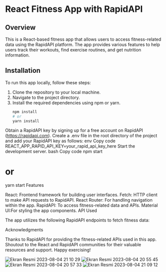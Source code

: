# React Fitness App with RapidAPI

## Overview
This is a React-based fitness app that allows users to access fitness-related data using the RapidAPI platform. The app provides various features to help users track their workouts, find exercise routines, and get nutrition information.

## Installation
To run this app locally, follow these steps:

1. Clone the repository to your local machine.
2. Navigate to the project directory.
3. Install the required dependencies using npm or yarn.
   ```bash
   npm install
   # or
   yarn install
Obtain a RapidAPI key by signing up for a free account on RapidAPI (https://rapidapi.com).
Create a .env file in the root directory of the project and add your RapidAPI key as follows:
env
Copy code
REACT_APP_RAPID_API_KEY=your_rapid_api_key_here
Start the development server.
bash
Copy code
npm start
# or
yarn start
Features



React: Frontend framework for building user interfaces.
Fetch: HTTP client to make API requests to RapidAPI.
React Router: For handling navigation within the app.
RapidAPI: To access fitness-related data and APIs.
Material UI:For styling the app components.
API Used

The app utilizes the following RapidAPI endpoints to fetch fitness data:



Acknowledgments

Thanks to RapidAPI for providing the fitness-related APIs used in this app.
Shoutout to the React and RapidAPI communities for their valuable resources and support.
Happy exercising!

![Ekran Resmi 2023-08-04 21 10 29](https://github.com/ArafatYilmaz01/GYM/assets/26061773/431cf4b7-528e-4855-acb2-d7667b0afd69)
![Ekran Resmi 2023-08-04 20 55 45](https://github.com/ArafatYilmaz01/GYM/assets/26061773/384cdfcb-04f1-41ef-9090-70dc3ab1fdd9)
![Ekran Resmi 2023-08-04 20 57 33](https://github.com/ArafatYilmaz01/GYM/assets/26061773/cf5be363-3c13-4cd2-a5aa-194ca1b040b0)
![Ekran Resmi 2023-08-04 21 09 12](https://github.com/ArafatYilmaz01/GYM/assets/26061773/84c088f0-2058-442d-a388-c45f66f8d188)
